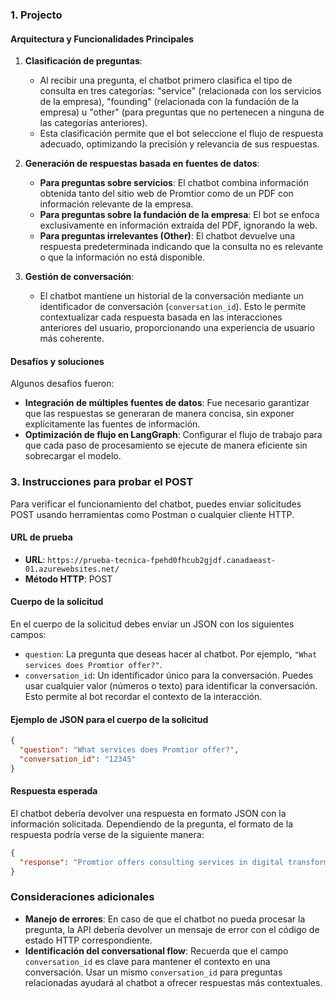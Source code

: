 
### **1. Projecto**

#### **Arquitectura y Funcionalidades Principales**

1. **Clasificación de preguntas**: 
   - Al recibir una pregunta, el chatbot primero clasifica el tipo de consulta en tres categorías: "service" (relacionada con los servicios de la empresa), "founding" (relacionada con la fundación de la empresa) u "other" (para preguntas que no pertenecen a ninguna de las categorías anteriores).
   - Esta clasificación permite que el bot seleccione el flujo de respuesta adecuado, optimizando la precisión y relevancia de sus respuestas.

2. **Generación de respuestas basada en fuentes de datos**:
   - **Para preguntas sobre servicios**: El chatbot combina información obtenida tanto del sitio web de Promtior como de un PDF con información relevante de la empresa.
   - **Para preguntas sobre la fundación de la empresa**: El bot se enfoca exclusivamente en información extraída del PDF, ignorando la web.
   - **Para preguntas irrelevantes (Other)**: El chatbot devuelve una respuesta predeterminada indicando que la consulta no es relevante o que la información no está disponible.

3. **Gestión de conversación**:
   - El chatbot mantiene un historial de la conversación mediante un identificador de conversación (`conversation_id`). Esto le permite contextualizar cada respuesta basada en las interacciones anteriores del usuario, proporcionando una experiencia de usuario más coherente.

#### **Desafíos y soluciones**

Algunos desafíos fueron:
- **Integración de múltiples fuentes de datos**: Fue necesario garantizar que las respuestas se generaran de manera concisa, sin exponer explícitamente las fuentes de información.
- **Optimización de flujo en LangGraph**: Configurar el flujo de trabajo para que cada paso de procesamiento se ejecute de manera eficiente sin sobrecargar el modelo.


### **3. Instrucciones para probar el POST**

Para verificar el funcionamiento del chatbot, puedes enviar solicitudes POST usando herramientas como Postman o cualquier cliente HTTP.

#### **URL de prueba**

- **URL**: `https://prueba-tecnica-fpehd0fhcub2gjdf.canadaeast-01.azurewebsites.net/`
- **Método HTTP**: POST

#### **Cuerpo de la solicitud**

En el cuerpo de la solicitud debes enviar un JSON con los siguientes campos:

- `question`: La pregunta que deseas hacer al chatbot. Por ejemplo, `"What services does Promtior offer?"`.
- `conversation_id`: Un identificador único para la conversación. Puedes usar cualquier valor (números o texto) para identificar la conversación. Esto permite al bot recordar el contexto de la interacción.

#### **Ejemplo de JSON para el cuerpo de la solicitud**

```json
{
  "question": "What services does Promtior offer?",
  "conversation_id": "12345"
}
```

#### **Respuesta esperada**

El chatbot debería devolver una respuesta en formato JSON con la información solicitada. Dependiendo de la pregunta, el formato de la respuesta podría verse de la siguiente manera:

```json
{
  "response": "Promtior offers consulting services in digital transformation and business intelligence."
}
```

### **Consideraciones adicionales**

- **Manejo de errores**: En caso de que el chatbot no pueda procesar la pregunta, la API debería devolver un mensaje de error con el código de estado HTTP correspondiente.
- **Identificación del conversational flow**: Recuerda que el campo `conversation_id` es clave para mantener el contexto en una conversación. Usar un mismo `conversation_id` para preguntas relacionadas ayudará al chatbot a ofrecer respuestas más contextuales.

